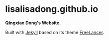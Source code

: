 # lisalisadong.github.io
**Qingxiao Dong's Website.**

Built with [Jekyll](https://help.github.com/articles/using-jekyll-with-pages/) based on its theme [FreeLancer](https://github.com/jeromelachaud/freelancer-theme).

